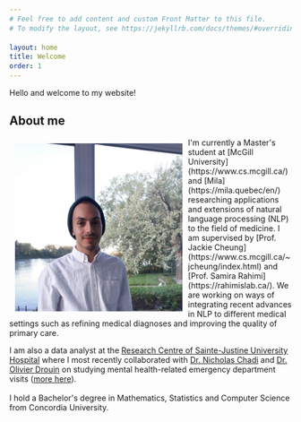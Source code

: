```yaml
---
# Feel free to add content and custom Front Matter to this file.
# To modify the layout, see https://jekyllrb.com/docs/themes/#overriding-theme-defaults

layout: home
title: Welcome
order: 1
---
```


Hello and welcome to my website! 

## About me
<img style="float:left;width:auto;height:300px;margin:10px"  src="cspino.png"/>
I'm currently a Master's student at [McGill University](https://www.cs.mcgill.ca/) and [Mila](https://mila.quebec/en/) researching applications and extensions of natural language processing (NLP) to the field of medicine. I am supervised by [Prof. Jackie Cheung](https://www.cs.mcgill.ca/~jcheung/index.html) and [Prof. Samira Rahimi](https://rahimislab.ca/). We are working on ways of integrating recent advances in NLP to different medical settings such as refining medical diagnoses and improving the quality of primary care.

I am also a data analyst at the [Research Centre of Sainte-Justine University Hospital](https://research.chusj.org/en/Home) where I most recently collaborated with [Dr. Nicholas Chadi](https://nicholaschadi.com/) and [Dr. Olivier Drouin](https://www.chusj.org/Bio?id=8ee23644-25f9-4390-9283-4e487766971b&lang=en) on studying mental health-related emergency department visits ([more here](https://pubmed.ncbi.nlm.nih.gov/34462192/#affiliation-2)).
<br>
<br>
I hold a Bachelor's degree in Mathematics, Statistics and Computer Science from Concordia University.